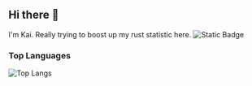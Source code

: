 ## Hi there 👋
I'm Kai. Really trying to boost up my rust statistic here.
![Static Badge](https://img.shields.io/badge/VerumQuaerite)

### Top Languages

![Top Langs](https://github-readme-stats.vercel.app/api/top-langs/?username=VerumQuaerite&layout=compact&theme=radical)


<!--
### GitHub Stats
![GitHub Stats](https://github-readme-stats.vercel.app/api?username=VerumQuaerite&show_icons=true&theme=radical&count_private=true)
-->

<!--
**VerumQuaerite/VerumQuaerite** is a ✨ _special_ ✨ repository because its `README.md` (this file) appears on your GitHub profile.

Here are some ideas to get you started:

- 🔭 I’m currently working on ...
- 🌱 I’m currently learning ...
- 👯 I’m looking to collaborate on ...
- 🤔 I’m looking for help with ...
- 💬 Ask me about ...
- 📫 How to reach me: ...
- 😄 Pronouns: ...
- ⚡ Fun fact: ...
-->


